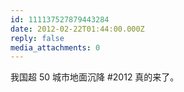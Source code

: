 ```yaml
---
id: 111137527879443284
date: 2012-02-22T01:44:00.000Z
reply: false
media_attachments: 0
---
```


我国超 50 城市地面沉降 #2012 真的来了。 ​​​​


